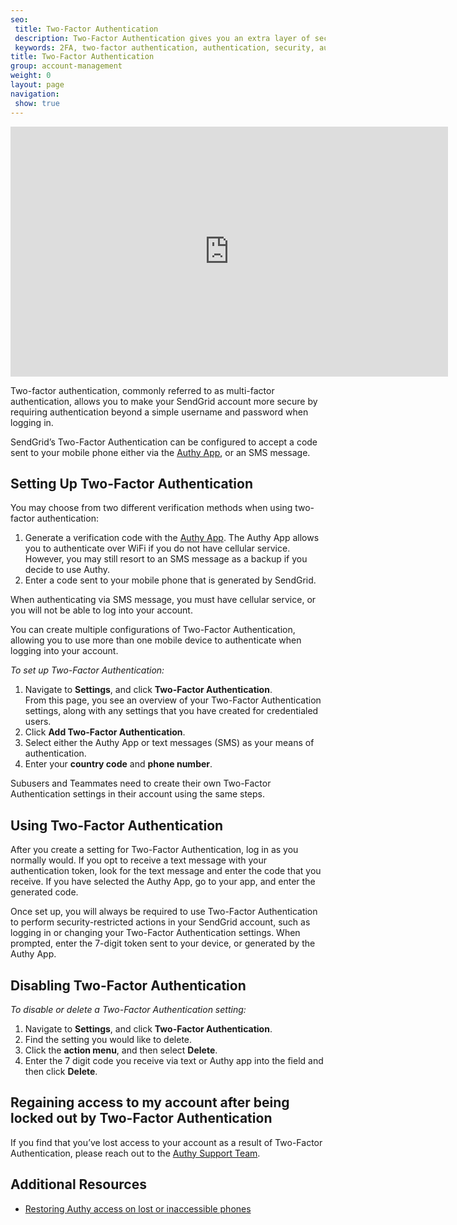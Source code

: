 ```yaml
---
seo:
 title: Two-Factor Authentication
 description: Two-Factor Authentication gives you an extra layer of security to protect your SendGrid account.
 keywords: 2FA, two-factor authentication, authentication, security, authy
title: Two-Factor Authentication
group: account-management
weight: 0
layout: page
navigation:
 show: true
---
```


<iframe src="https://player.vimeo.com/video/248169751" width="700" height="400" frameborder="0" webkitallowfullscreen mozallowfullscreen allowfullscreen></iframe>

Two-factor authentication, commonly referred to as multi-factor authentication, allows you to make your SendGrid account more secure by requiring authentication beyond a simple username and password when logging in.

SendGrid’s Two-Factor Authentication can be configured to accept a code sent to your mobile phone either via the [Authy App](https://www.authy.com/app/mobile/), or an SMS message.

## 	Setting Up Two-Factor Authentication
 	
You may choose from two different verification methods when using two-factor authentication:

1. Generate a verification code with the [Authy App](https://www.authy.com/app/mobile/).
   The Authy App allows you to authenticate over WiFi if you do not have cellular service. However, you may still resort to an SMS message as a backup if you decide to use Authy.
1. Enter a code sent to your mobile phone that is generated by SendGrid.

<call-out type="warning">

When authenticating via SMS message, you must have cellular service, or you will not be able to log into your account.

</call-out>

<call-out>

You can create multiple configurations of Two-Factor Authentication, allowing you to use more than one mobile device to authenticate when logging into your account.

</call-out>

*To set up Two-Factor Authentication:*

1. Navigate to **Settings**, and click **Two-Factor Authentication**.
 <br>From this page, you see an overview of your Two-Factor Authentication settings, along with any settings that you have created for credentialed users.
1. Click **Add Two-Factor Authentication**.
1. Select either the Authy App or text messages (SMS) as your means of authentication.
1. Enter your **country code** and **phone number**.

<call-out>

Subusers and Teammates need to create their own Two-Factor Authentication settings in their account using the same steps.

</call-out>

## 	Using Two-Factor Authentication
 	
After you create a setting for Two-Factor Authentication, log in as you normally would. If you opt to receive a text message with your authentication token, look for the text message and enter the code that you receive. If you have selected the Authy App, go to your app, and enter the generated code.

Once set up, you will always be required to use Two-Factor Authentication to perform security-restricted actions in your SendGrid account, such as logging in or changing your Two-Factor Authentication settings. When prompted, enter the 7-digit token sent to your device, or generated by the Authy App.

## 	Disabling Two-Factor Authentication
 	
*To disable or delete a Two-Factor Authentication setting:*

1. Navigate to **Settings**, and click **Two-Factor Authentication**.
1. Find the setting you would like to delete.
1. Click the **action menu**, and then select **Delete**.
1. Enter the 7 digit code you receive via text or Authy app into the field and then click **Delete**.

## 	Regaining access to my account after being locked out by Two-Factor Authentication
 	
If you find that you’ve lost access to your account as a result of Two-Factor Authentication, please reach out to the [Authy Support Team](https://support.authy.com/hc/en-us).

## 	Additional Resources
 	
* [Restoring Authy access on lost or inaccessible phones](https://support.authy.com/hc/en-us/articles/115012672088-Restoring-Authy-access-on-lost-or-inaccessible-phones)
